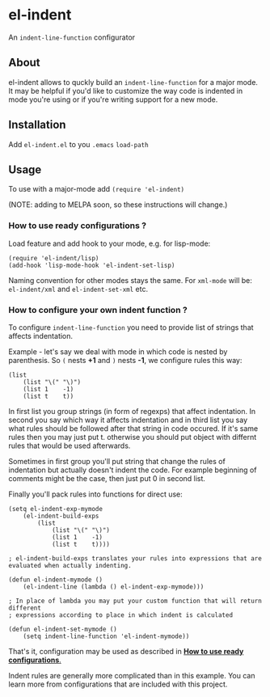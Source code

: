# el-indent

An `indent-line-function` configurator

## About

el-indent allows to quckly build an `indent-line-function` for a major
mode. It may be helpful if you'd like to customize the way code is
indented in mode you're using or if you're writing support for a new
mode.

## Installation

Add `el-indent.el` to you `.emacs` `load-path`

## Usage

To use with a major-mode add `(require 'el-indent)`

(NOTE: adding to MELPA soon, so these instructions will change.)

### How to use ready configurations ?

Load feature and add hook to your mode, e.g. for lisp-mode:

```
(require 'el-indent/lisp)
(add-hook 'lisp-mode-hook 'el-indent-set-lisp)
```

Naming convention for other modes stays the same. For `xml-mode` will be:
`el-indent/xml` and `el-indent-set-xml` etc.

### How to configure your own indent function ?

To configure `indent-line-function` you need to provide list of strings that
affects indentation.

Example - let's say we deal with mode in which code is nested by parenthesis.
So `(` nests **+1** and `)` nests **-1**, we configure rules this way:

```
(list
    (list "\(" "\)")
    (list 1    -1)
    (list t    t))
```

In first list you group strings (in form of regexps) that affect
indentation. In second you say which way it affects indentation
and in third list you say what rules should be followed after that string in
code occured. If it's same rules then you may just put t. otherwise you
should put object with differnt rules that would be used afterwards.

Sometimes in first group you'll put string that change the rules
of indentation but actually doesn't indent the code. For example beginning of
comments might be the case, then just put 0 in second list.

Finally you'll pack rules into functions for direct use:

```
(setq el-indent-exp-mymode
    (el-indent-build-exps
        (list
            (list "\(" "\)")
            (list 1    -1)
            (list t    t))))

; el-indent-build-exps translates your rules into expressions that are
evaluated when actually indenting.

(defun el-indent-mymode ()
    (el-indent-line (lambda () el-indent-exp-mymode)))

; In place of lambda you may put your custom function that will return different
; expressions according to place in which indent is calculated

(defun el-indent-set-mymode ()
    (setq indent-line-function 'el-indent-mymode))
```

That's it, configuration may be used as described in [**How to use ready configurations**.](#how-to-use-ready-configurations-)

Indent rules are generally more complicated than in this example. You
can learn more from configurations that are included with this
project.
